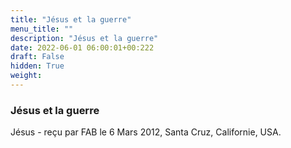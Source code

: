 ```yaml
---
title: "Jésus et la guerre"
menu_title: ""
description: "Jésus et la guerre"
date: 2022-06-01 06:00:01+00:222
draft: False
hidden: True
weight:
---
```

### Jésus et la guerre

Jésus - reçu par FAB le 6 Mars 2012, Santa Cruz, Californie, USA.



